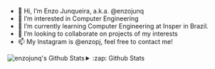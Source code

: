 - 👋 Hi, I’m Enzo Junqueira, a.k.a. @enzojunq
- 👀 I’m interested in Computer Engineering
- 🌱 I’m currently learning Computer Engineering at Insper in Brazil.
- 💞️ I’m looking to collaborate on projects of my interests
- 📫 My Instagram is @enzopj, feel free to contact me!

<!---
enzojunq/enzojunq is a ✨ special ✨ repository because its `README.md` (this file) appears on your GitHub profile.
You can click the Preview link to take a look at your changes.
--->

<details>
<summary>:zap: Github Stats</ summary>
<img align="left" alt="enzojunq's Github Stats" src="https://github-stats-olive-nu.vercel.app/api?username=enzojunq&show_icons=true&hide_border=true" /›
</details>

